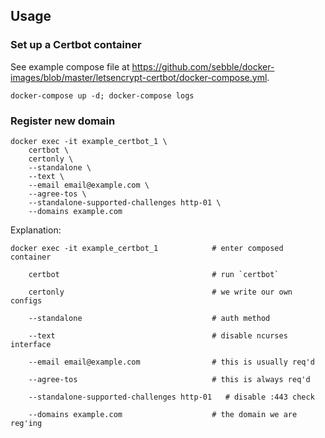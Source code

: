## Usage

### Set up a Certbot container

See example compose file at https://github.com/sebble/docker-images/blob/master/letsencrypt-certbot/docker-compose.yml.

    docker-compose up -d; docker-compose logs

### Register new domain

    docker exec -it example_certbot_1 \
        certbot \
        certonly \
        --standalone \
        --text \
        --email email@example.com \
        --agree-tos \
        --standalone-supported-challenges http-01 \
        --domains example.com

Explanation:

    docker exec -it example_certbot_1            # enter composed container

        certbot                                  # run `certbot`

        certonly                                 # we write our own configs

        --standalone                             # auth method

        --text                                   # disable ncurses interface

        --email email@example.com                # this is usually req'd

        --agree-tos                              # this is always req'd

        --standalone-supported-challenges http-01   # disable :443 check

        --domains example.com                    # the domain we are reg'ing

